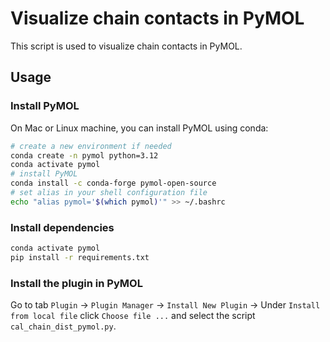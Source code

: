 # Visualize chain contacts in PyMOL

This script is used to visualize chain contacts in PyMOL.

## Usage

### Install PyMOL

On Mac or Linux machine, you can install PyMOL using conda:

```bash
# create a new environment if needed
conda create -n pymol python=3.12
conda activate pymol
# install PyMOL
conda install -c conda-forge pymol-open-source
# set alias in your shell configuration file
echo "alias pymol='$(which pymol)'" >> ~/.bashrc
```

### Install dependencies

```bash
conda activate pymol
pip install -r requirements.txt
```

### Install the plugin in PyMOL

Go to tab `Plugin` -> `Plugin Manager` -> `Install New Plugin` -> Under `Install from local file` click `Choose file ...` and select the script `cal_chain_dist_pymol.py`.
